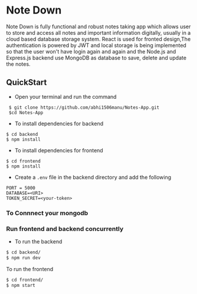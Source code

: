 # Note Down

Note Down is fully functional and robust notes taking app which allows user to store and access all notes and important information digitally, usually in a cloud based database storage system. React is used for fronted design,The authentication is powered by JWT and local storage is being implemented so that the user won't have login again and again and the Node.js and Express.js backend use MongoDB as database to save, delete and update the notes.

<h2>QuickStart</h2>

- Open your terminal and run the command
```
 $ git clone https://github.com/abhi1506manu/Notes-App.git
 $cd Notes-App
```
- To install dependencies for backend
```
$ cd backend
$ npm install
```
- To install dependencies for frontend
```
$ cd frontend
$ npm install
```
- Create a `.env` file in the backend directory and add the following
```
PORT = 5000
DATABASE=<URI>
TOKEN_SECRET=<your-token>
```
<h3> To Connnect your mongodb</h3>
<h3> Run frontend and backend concurrently</h3>

- To run the backend  
```sh
$ cd backend/
$ npm run dev
```
To run the frontend  
```sh
$ cd frontend/
$ npm start
```
